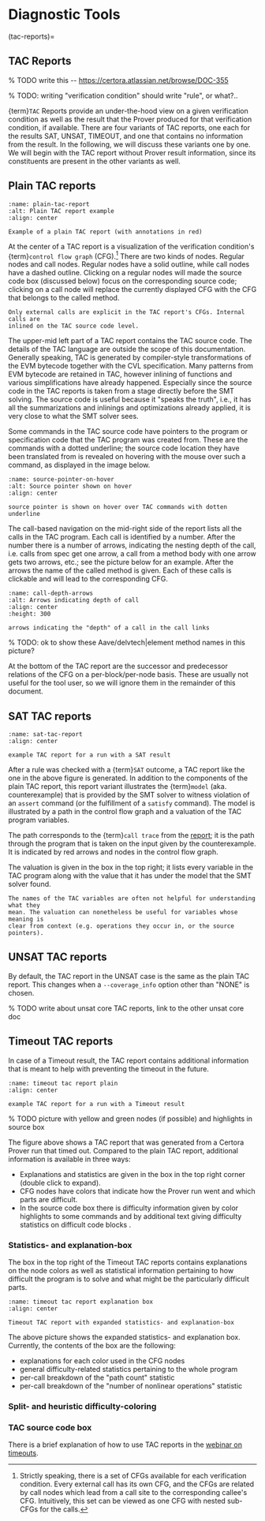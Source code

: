 Diagnostic Tools
================


(tac-reports)=
## TAC Reports

% TODO  write this -- https://certora.atlassian.net/browse/DOC-355

% TODO: writing "verification condition" should write "rule", or what?..

{term}`TAC` Reports provide an under-the-hood view on a given verification
condition as well as the result that the Prover produced for that verification
condition, if available. There are four variants of TAC reports, one each for the
results SAT, UNSAT, TIMEOUT, and one that contains no information from the
result. In the following, we will discuss these variants one by one. We will
begin with the TAC report without Prover result information, since its
constituents are present in the other variants as well.

## Plain TAC reports


```{figure} rebase-tac-report-plain-annotated.png
:name: plain-tac-report
:alt: Plain TAC report example
:align: center

Example of a plain TAC report (with annotations in red)
```

At the center of a TAC report is a visualization of the verification condition's
{term}`control flow graph` (CFG).[^nested-cfg] There are two kinds of nodes.
Regular nodes and call nodes. Regular nodes have a solid outline, while call
nodes have a dashed outline. Clicking on a regular nodes will made the source
code box (discussed below) focus on the corresponding source code; clicking on a
call node will replace the currently displayed CFG with the CFG that belongs to
the called method. 

```{note}
Only external calls are explicit in the TAC report's CFGs. Internal calls are 
inlined on the TAC source code level.
```

[^nested-cfg]: Strictly speaking, there is a set of CFGs available for each
    verification condition. Every external call has its own CFG, and the CFGs
    are related by call nodes which lead from a call site to the corresponding
    callee's CFG. Intuitively, this set can be viewed as one CFG with nested 
    sub-CFGs for the calls.

The upper-mid left part of a TAC report contains the TAC source code. The
details of the TAC language are outside the scope of this documentation.
Generally speaking, TAC is generated by compiler-style transformations of the
EVM bytecode together with the CVL specification. Many patterns from EVM
bytecode are retained in TAC, however inlining of functions and various
simplifications have already happened. Especially since the source code in the
TAC reports is taken from a stage directly before the SMT solving. The source
code is useful because it "speaks the truth", i.e., it has all the
summarizations and inlinings and optimizations already applied, it is very close
to what the SMT solver sees. 

Some commands in the TAC source code have pointers to the program or
specification code that the TAC program was created from. These are the
commands with a dotted underline; the source code location they have been
translated from is revealed on hovering with the mouse over such a command, as
displayed in the image below.


```{figure} source-pointer-on-hover-annotated.png
:name: source-pointer-on-hover
:alt: Source pointer shown on hover
:align: center

source pointer is shown on hover over TAC commands with dotten underline
```

The call-based navigation on the mid-right side of the report lists all the
calls in the TAC program. Each call is identified by a number. After the number
there is a number of arrows, indicating the nesting depth of the call, i.e.
calls from spec get one arrow, a call from a method body with one arrow gets two
arrows, etc.; see the picture below for an example. After the arrows the name of
the called method is given. Each of these calls is clickable and will lead to
the corresponding CFG.

```{figure} call-depth-arrows.png
:name: call-depth-arrows
:alt: Arrows indicating depth of call
:align: center
:height: 300

arrows indicating the "depth" of a call in the call links
```

% TODO: ok to show these Aave/delvtech|element method names in this picture?

At the bottom of the TAC report are the successor and predecessor relations of
the CFG on a per-block/per-node basis. These are usually not useful for the tool
user, so we will ignore them in the remainder of this document.

## SAT TAC reports


```{figure} sat-tac-report-plain.png
:name: sat-tac-report
:align: center

example TAC report for a run with a SAT result
```

After a rule was checked with a {term}`SAT` outcome, a TAC report like the one
in the above figure is generated. In addition to the components of the plain TAC
report, this report variant illustrates the {term}`model` (aka. counterexample)
that is provided by the SMT solver to witness violation of an `assert` command
(or the fulfillment of a `satisfy` command). The model is illustrated by a path
in the control flow graph and a valuation of the TAC program variables.

The path corresponds to the {term}`call trace` from the
[report](verification-report); it is the path through the program that is taken
on the input given by the counterexample.  It is indicated by red arrows and
nodes in the control flow graph.

The valuation is given in the box in the top right; it lists every variable in
the TAC program along with the value that it has under the model that the SMT
solver found.


```{note}
The names of the TAC variables are often not helpful for understanding what they 
mean. The valuation can nonetheless be useful for variables whose meaning is 
clear from context (e.g. operations they occur in, or the source pointers).
```

## UNSAT TAC reports

By default, the TAC report in the UNSAT case is the same as the plain TAC
report. This changes when a `--coverage_info` option other than "NONE" is
chosen.

% TODO write about unsat core TAC reports, link to the other unsat core doc

## Timeout TAC reports

In case of a Timeout result, the TAC report contains additional information that
is meant to help with preventing the timeout in the future.

```{figure} timeout-tac-report-plain.png
:name: timeout tac report plain
:align: center

example TAC report for a run with a Timeout result
```

% TODO picture with yellow and green nodes (if possible) and highlights in source box

The figure above shows a TAC report that was generated from a Certora Prover run
that timed out. Compared to the plain TAC report, additional information is
available in three ways:
 - Explanations and statistics are given in the box in the top right corner 
   (double click to expand).
 - CFG nodes have colors that indicate how the Prover run went and which parts 
   are difficult.
 - In the source code box there is difficulty information given by color 
   highlights to some commands and by additional text giving difficulty 
   statistics on difficult code blocks .



### Statistics- and explanation-box

The box in the top right of the Timeout TAC reports contains explanations on the
node colors as well as statistical information pertaining to how difficult the
program is to solve and what might be the particularly difficult parts.   

```{figure} timeout-tac-report-explanation-box.png
:name: timeout tac report explanation box
:align: center

Timeout TAC report with expanded statistics- and explanation-box
```

The above picture shows the expanded statistics- and explanation box. Currently,
the contents of the box are the following:
 - explanations for each color used in the CFG nodes
 - general difficulty-related statistics pertaining to the whole program
 - per-call breakdown of the "path count" statistic
 - per-call breakdown of the "number of nonlinear operations" statistic


 

### Split- and heuristic difficulty-coloring

### TAC source code box

There is a brief explanation of how to use TAC reports in the 
[webinar on timeouts](https://www.youtube.com/watch?v=mntP0_EN-ZQ).
